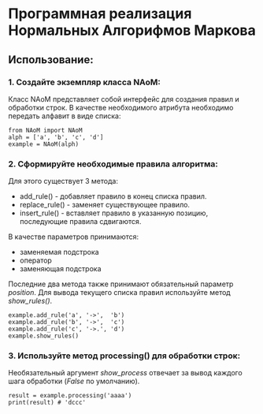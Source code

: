 # **Программная реализация Нормальных Алгорифмов Маркова**

## Использование:
### 1. Создайте экземпляр класса NAoM:
Класс NAoM представляет собой интерфейс для создания правил и обработки строк. В качестве необходимого атрибута необходимо передать алфавит в виде списка:
   ```
   from NAoM import NAoM
   alph = ['a', 'b', 'c', 'd']
   example = NAoM(alph)
   ```
### 2. Сформируйте необходимые правила алгоритма:
Для этого существует 3 метода:

   - add_rule() - добавляет правило в конец списка правил.
   - replace_rule() - заменяет существующее правило.
   - insert_rule() - вставляет правило в указанную позицию, последующие правила сдвигаются.

В качестве параметров принимаются:

   - заменяемая подстрока
   - оператор
   - заменяющая подстрока

Последние два метода также принимают обязательный параметр _position_.
Для вывода текущего списка правил используйте метод _show_rules()_.

```
example.add_rule('a', '->',  'b')
example.add_rule('b', '->',  'c')
example.add_rule('c', '->.', 'd')
example.show_rules()
```
### 3. Используйте метод processing() для обработки строк:
Необязательный аргумент _show_process_ отвечает за вывод каждого шага обработки (_False_ по умолчанию).
```
result = example.processing('aaaa')
print(result) # 'dccc'
```

